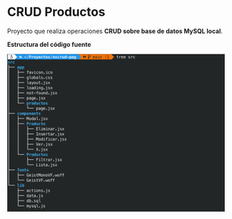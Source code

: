 # CRUD Productos

Proyecto que realiza operaciones **CRUD sobre base de datos MySQL local**.

**Estructura del código fuente**

![tree](tree.png)